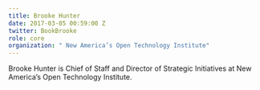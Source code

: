 ```yaml
---
title: Brooke Hunter
date: 2017-03-05 00:59:00 Z
twitter: BookBrooke
role: core
organization: " New America’s Open Technology Institute"
---
```


Brooke Hunter is Chief of Staff and Director of Strategic Initiatives at New America’s Open Technology Institute.
